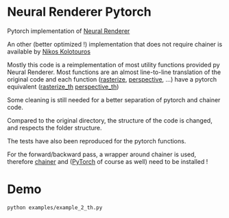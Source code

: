 Neural Renderer Pytorch
=======================

Pytorch implementation of [Neural Renderer](https://github.com/hiroharu-kato/neural_renderer)

An other (better optimized !) implementation that does not require chainer is available by [Nikos Kolotouros](https://github.com/daniilidis-group/neural_renderer) 

Mostly this code is a reimplementation of most utility functions provided py Neural Renderer.
Most functions are an almost line-to-line translation of the original code and each function
([rasterize](https://github.com/hassony2/neural_renderer_pytorch/blob/master/neurender/rasterize.py), [perspective](https://github.com/hassony2/neural_renderer_pytorch/blob/master/neurender/perspective.py), ...)
have a pytorch equivalent ([rasterize_th](https://github.com/hassony2/neural_renderer_pytorch/blob/master/neurender/rasterize_th.py) [perspective_th](https://github.com/hassony2/neural_renderer_pytorch/blob/master/neurender/perspective_th.py))

Some cleaning is still needed for a better separation of pytorch and chainer code.

Compared to the original directory, the structure of the code is changed, and respects the folder structure.

The tests have also been reproduced for the pytorch functions.

For the forward/backward pass, a wrapper around chainer is used, therefore [chainer](https://docs.chainer.org/en/stable/install.html) and ([PyTorch](https://pytorch.org/) of course as well) need to be installed ! 

# Demo

`python examples/example_2_th.py`
